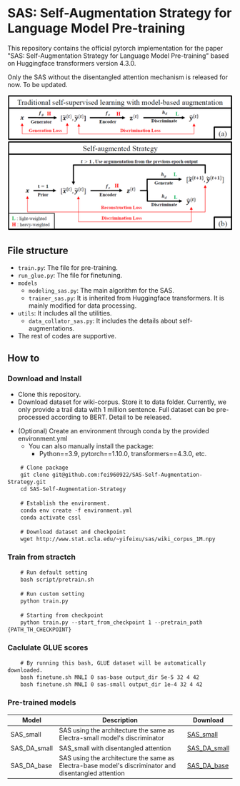 # SAS: Self-Augmentation Strategy for Language Model Pre-training

This repository contains the official pytorch implementation for the paper "SAS: Self-Augmentation Strategy for Language Model Pre-training" based on Huggingface transformers version 4.3.0.

Only the SAS without the disentangled attention mechanism is released for now. To be updated.

![graph](script/graph.png)

## File structure 

- `train.py`: The file for pre-training. 
- `run_glue.py`: The file for finetuning.
- `models`
    - `modeling_sas.py`: The main algorithm for the SAS. 
    - `trainer_sas.py`: It is inherited from Huggingface transformers. It is mainly modified for data processing. 
- `utils`: It includes all the utilities. 
    - `data_collator_sas.py`: It includes the details about self-augmentations.
- The rest of codes are supportive. 

## How to 

### Download and Install 

- Clone this repository. 
- Download dataset for wiki-corpus. Store it to data folder. Currently, we only provide a trail data with 1 million sentence. Full dataset can be pre-processed according to BERT. Detail to be released.
<!-- - (Optional) If you want to use pretrained model, download checkpoints and store it to checkpoint folder.  -->
- (Optional) Create an environment through conda by the provided environment.yml
    - You can also manually install the package:
        - Python==3.9, pytorch==1.10.0, transformers==4.3.0, etc.
<!-- - (Optional)  -->

```{bash}
    # Clone package
    git clone git@github.com:fei960922/SAS-Self-Augmentation-Strategy.git
    cd SAS-Self-Augmentation-Strategy

    # Establish the environment.
    conda env create -f environment.yml 
    conda activate cssl

    # Download dataset and checkpoint
    wget http://www.stat.ucla.edu/~yifeixu/sas/wiki_corpus_1M.npy
```

### Train from stractch 

```{bash}
    # Run default setting 
    bash script/pretrain.sh

    # Run custom setting
    python train.py

    # Starting from checkpoint 
    python train.py --start_from_checkpoint 1 --pretrain_path {PATH_TH_CHECKPOINT}
```

### Caclulate GLUE scores 

```{bash}
    # By running this bash, GLUE dataset will be automatically downloaded.
    bash finetune.sh MNLI 0 sas-base output_dir 5e-5 32 4 42
    bash finetune.sh MNLI 0 sas-small output_dir 1e-4 32 4 42
```

### Pre-trained models

|  Model   | Description | Download
|  ----  | ----  | ---- |
| SAS_small  | SAS using the architecture the same as Electra-small model's discriminator | [SAS_small](https://dirl-sas-open.oss-cn-hangzhou.aliyuncs.com/SAS_small.zip)
| SAS_DA_small  | SAS_small with disentangled attention | [SAS_DA_small](https://dirl-sas-open.oss-cn-hangzhou.aliyuncs.com/SAS_DA_small.zip)
| SAS_DA_base | SAS using the architecture the same as Electra-base model's discriminator and disentangled attention | [SAS_DA_base](https://dirl-sas-open.oss-cn-hangzhou.aliyuncs.com/SAS_DA_base.zip)
